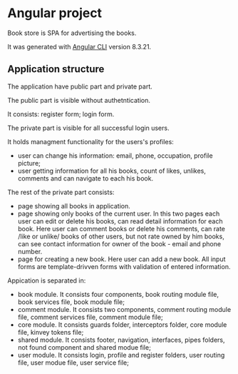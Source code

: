 # Angular project

Book store is SPA for advertising the books.

It was generated with [Angular CLI](https://github.com/angular/angular-cli) version 8.3.21.

## Application structure

The application have public part and private part. 

The public part is visible without authetntication. 

It consists:
register form;
login form. 

The private part is visible for all successful login users. 

It holds managment functionality for the users's profiles:
- user can change his information: email, phone, occupation, profile picture;
- user getting information for all his books, count of likes, unlikes, comments and can navigate to each his book.

The rest of the private part consists:
- page showing all books in application.
- page showing only books of the current user.
In this two pages each user can edit or delete his books, can read detail information for each book. Here user can comment books or delete his comments, can rate /like or unlike/ books of other users, but not rate owned by him books, can see contact information for owner of the book - email and phone number.
- page for creating a new book. Here user can add a new book.
All input forms are template-drivven forms with validation of entered information. 

Appication is separated in:
- book module. It consists four components, book routing module file, book services file, book module file;
- comment module. It consists two components, comment routing module file, comment services file, comment module file;
- core module. It consists guards folder, interceptors folder,  core module file, kinvey tokens file;
- shared module. It consists footer, navigation, interfaces, pipes folders, not found component and shared modue file;
- user module.  It consists login, profile and register folders, user routing file, user modue file, user service file;

